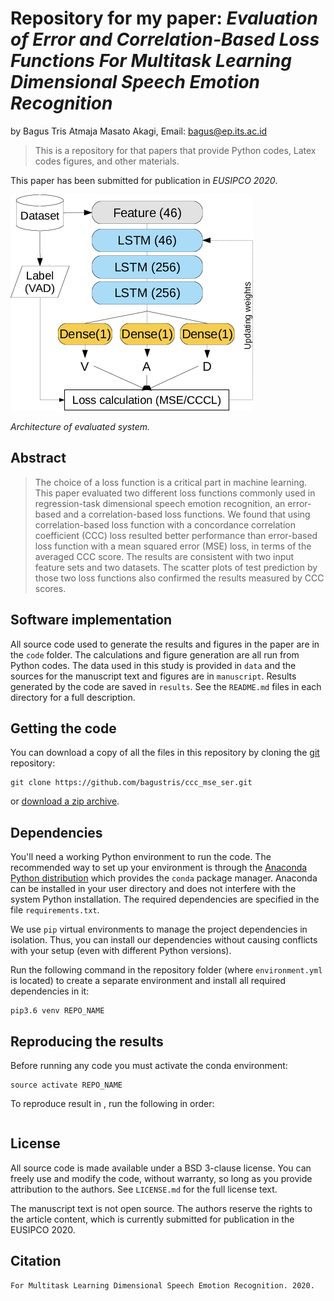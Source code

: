# Repository for my paper: *Evaluation of Error and Correlation-Based Loss Functions For Multitask Learning Dimensional Speech Emotion Recognition*

by
Bagus Tris Atmaja
Masato Akagi,
Email: bagus@ep.its.ac.id

> This is a repository for that papers that provide Python codes, Latex codes 
> figures, and other materials.

This paper has been submitted for publication in *EUSIPCO 2020*.

![](fig/ccc_mse_system.png)

*Architecture of evaluated system.*


## Abstract

> The choice of a loss function is a critical part in machine learning. This 
paper evaluated two different loss functions commonly used in regression-task 
dimensional speech emotion recognition, an error-based and a correlation-based loss 
functions. We found that using correlation-based loss function with 
a concordance correlation coefficient (CCC) loss 
resulted better performance than error-based loss function with a mean squared error (MSE) loss, 
in terms of the averaged CCC score. The results are consistent with two input feature 
sets and two datasets. 
The scatter plots 
of test prediction by those two loss functions also confirmed the results 
measured by CCC scores.

## Software implementation

All source code used to generate the results and figures in the paper are in
the `code` folder.
The calculations and figure generation are all run from Python codes.
The data used in this study is provided in `data` and the sources for the
manuscript text and figures are in `manuscript`.
Results generated by the code are saved in `results`.
See the `README.md` files in each directory for a full description.


## Getting the code

You can download a copy of all the files in this repository by cloning the
[git](https://git-scm.com/) repository:

    git clone https://github.com/bagustris/ccc_mse_ser.git

or [download a zip archive](https://github.com/bagustris/ccc_mse_ser).



## Dependencies

You'll need a working Python environment to run the code.
The recommended way to set up your environment is through the
[Anaconda Python distribution](https://www.anaconda.com/download/) which
provides the `conda` package manager.
Anaconda can be installed in your user directory and does not interfere with
the system Python installation.
The required dependencies are specified in the file `requirements.txt`.

We use `pip` virtual environments to manage the project dependencies in
isolation.
Thus, you can install our dependencies without causing conflicts with your
setup (even with different Python versions).

Run the following command in the repository folder (where `environment.yml`
is located) to create a separate environment and install all required
dependencies in it:

    pip3.6 venv REPO_NAME


## Reproducing the results

Before running any code you must activate the conda environment:

    source activate REPO_NAME

To reproduce result in , run the following in order:  
```bash
```


## License

All source code is made available under a BSD 3-clause license. You can freely
use and modify the code, without warranty, so long as you provide attribution
to the authors. See `LICENSE.md` for the full license text.

The manuscript text is not open source. The authors reserve the rights to the
article content, which is currently submitted for publication in the
EUSIPCO 2020.


## Citation

``` Atmaja, Bagus Tris and Akagi, Masato. Evaluation of Error and Correlation-Based Loss Functions 
For Multitask Learning Dimensional Speech Emotion Recognition. 2020.
```
